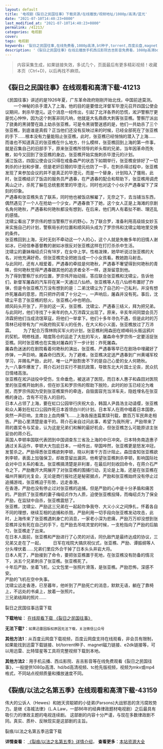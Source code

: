 ```yaml
---
layout: default
title: '电视剧《裂日之民国往事》下载资源/在线播放/视频地址/1080p/高清/蓝光'
date: "2021-07-10T14:40:23+0800"
last_modified_at: "2021-07-10T14:40:23+0800"
permalink: /41213/
categories: 电视剧
cover:
tags: 电视剧
keywords: '裂日之民国往事,在线免费看,1080p高清,bt种子,torrent,百度云盘,magnet,磁力链,迅雷下载资源'
description: '《裂日之民国往事》在线云播放手机西瓜影院吉吉影音免费看，1080p高清bd/hd未删减完整版和tc抢先枪版，mkv/mp4格式，附带bt/torrent种子、magnet/磁力链、百度云盘、网盘资源迅雷下载链接'
---
```


>内容采集生成，如果链接失效，多试几个，页面最后有更多精彩视频！收藏本页（Ctrl+D)，以后再找不麻烦。


## 《裂日之民国往事》在线观看和高清下载-41213

《民国往事》讲述的是1926年夏，广东革命政府刚刚开始北伐，中国前途莫测。<br />　　一个神秘的杀手潜入了上海，他的目的是要借北洋督军毕澄元召开四国公使会议期间，刺杀毕澄元。这个消息一经传出，引起了北洋各界的恐慌，淞沪警察厅更是忧心忡忡，因为这个刺客非同凡响，他就是大名鼎鼎大刺客张亚樵。警察厅派出了骁勇的黑骑警在路上劫杀张亚樵，可是令黑骑警迷惑的是，他们一共劫杀了三个张亚樵，到底谁是真假？正当他们还没有反映过来的时候，已经全部死在了张亚樵的手下&hellip;…根本没有力量能阻止张亚樵，此时，张亚樵已经悄悄的潜入了上海&hellip;…而谁也不知道真正的张亚樵在什么地方，什么模样，张亚樵回到上海的第一件事，就是召集自己的旧部手下，原来张亚樵所领导的斧头帮的兄弟，当年因革命而失散，如今又回到了张亚樵的身边，张亚樵开始实施刺杀毕澄元的计划。<br />浦江饭店，四国公使会议只得在戒备森严的状态下如期举行，张亚樵安排好了一切刺杀的计划和步骤，但是老奸巨猾的毕澄元也防了一手，在刺杀得过程中，张亚樵发现了来参加会议的并不是真正的毕澄元，而是一个替身，计划陷入了僵局，此时，张亚樵结识了饭店的服务员严遇春，在严遇春的配合和帮助下，张亚樵用调虎离山之计，杀死了躲在总统套房里的毕澄元，同时也对这个小伙子严遇春留下了深刻的印象。<br />严遇春和张亚樵失去了联系，同时他也被饭店解雇了，无奈之下，去当铺当东西，偶然遇见了一个人在抢劫一个少女，严遇春救下了她，这个女人正是上海滩的京剧名角何艳秋，严遇春和何艳秋都没有想到，在后来，他们两人有着扯不断、理还乱的感情。<br />沈啸尘看出了罗宗伟的想当警察厅长的野心，为了联合罗，准备利用高级妓女妙玉来实施自己的计划，警察局长的位置和顺风码头成为了罗宗伟和沈啸尘暗地里交换的条件。<br />张亚樵回到上海，无时无刻不牵动这一个人的心，这个人就是失散多年的旧情人谢如冰，已经信奉基督教的谢如冰很反对张亚樵这样在打打杀杀中生活。<br />沈啸尘的妻妹梅绍贞只有18岁，在女中上学。性格泼辣，她早听说过张亚樵的大名，对他充满好奇。但张亚樵完全把她当成一个小女孩看。教她跑马射击。<br />与此同时，还有人相爱着，严遇春的牵挂是何艳秋，严遇春不奢望得到何艳秋的青睐，但何艳秋觉得严遇春跟其他的追求者全不一样，逐渐留意到他。<br />为了得到警察厅长的位置，罗宗伟开始动摇，答应联合张亚樵和沈啸尘，告诉他们，新督军屠森的汽车将在某一天通过八仙桥。张亚樵等人在八仙桥布置好了炸弹，但是令张亚樵万万没有想到的是：二弟沈啸尘为了自己的一己私利，并没有想炸死屠森的意思，而只把炸药填了十分之一，一声响后，屠森并没有死。事后，沈啸尘平息了张亚樵的怒火，张亚樵心中也明白。<br />顺风码头开张了，开张的这一天，张亚樵、沈啸尘、严遇春三结义，拜为把兄弟。与此同时，他们寻找了十来年的仇人万沛霖又出现了。原来，辛亥年间同盟会员万沛霖把他们当成流氓草寇，将他们一举拿下。他们十多年寻仇不遇，但是此时的万霈林已经带有为广州政府购买军火的任务，在大义和小义面，张亚樵放过了万沛霖。 　　为了配合万霈林购买军火的计划，张亚樵利用森田在顺峰码头贩运鸦片的契机，明修栈道，暗度陈仓的运走了大批的军火，屠森命令罗宗伟一定要活捉张亚樵。同时张亚樵也在实施对屠森的下一步计划：炸死屠森。<br />屠森色迷迷的在剧院看着何艳秋的演出，张亚樵、严遇春等早已在剧场中埋藏好了炸弹，一声巨响，屠森命归西天。为了避难，张亚樵决定送严遇春到广州黄埔军校学习，并赐名严励，此时，唯一让严励割舍不下的是自己心爱的女人何艳秋。<br />九一八事件爆发了，蒋介石对日实行不抵抗政策，导致东北大片国土沦丧，民众抗日情绪高涨。<br />张亚樵在淞沪战役中受伤，生命垂危，被送进了医院，而日本人惠子和森田对医院里的张亚樵开始刺杀，但在妙玉和罗宗伟的帮助下脱险，此时的妙玉已经沦为难民，而罗宗伟因为受到张亚樵案件的牵连，自毁面容充当洋车夫，隐姓埋名在张亚樵的身边，含有不可告人的目的。<br />日本人占领了上海，要在虹口公园举行庆祝大会，韩国人尹昌浩主动请缨，张亚樵和众人筹划在虹口公园炸死日本首领白川的计划。日本军人在雨中唱着日本国歌，突然一声巨响，主席台上血肉横飞&hellip;…上海各报连篇累牍刊载，数百万军民奔走相告。严励心里清楚是谁干的。蒋介石亲自过问此事，希望&lsquo;为我所用&rsquo;。严励带来了蒋的嘉奖令与奖金，认为这是兄弟们和解的最好机会，但张亚樵怎么可能原谅主张妥协的蒋介石。<br />英国人李顿率国联代表团到中国调查东三省及上海的中日冲突。日本特务南造惠子通过关系运作，李顿大大包庇日本，一经传出，举国哗然，张亚樵更是怒发冲冠，发誓杀之。严励得悉张亚樵欲刺李顿，晓以利害千方百计阻止。森田查知张亚樵欲刺李顿，表面上加强保卫，却故意留出漏洞，他希望张亚樵刺杀李顿，影响国际社会对中日关系的看法。张亚樵搞清楚是非利害，在最后时刻收回命令，在蒋介石严令之下，严励撒开大网展开了对张亚樵的围捕行动，无论是上海，还是在张亚樵在福州开展的光复会，无论是商行报社还是秘密据点，严励和张亚樵始终没有停止过追捕游戏，张亚樵迫于形势，远走香港。<br />在香港，严励也没有停止过对张亚樵的追捕，但是严励的心中是十分矛盾和痛苦的。严励抓了张亚樵的妻子梅绍贞作为人质，迫使张亚樵投降，而梅绍贞为了保全严励，在监狱中自杀，张亚樵震怒了。<br />张亚樵，沈啸尘、严励这三兄弟在一起起你争我夺、大义小义之间挣扎，怀着各自不同的理想，继续互相的追捕和杀戮，严励利用一切手段向张亚樵发动攻击，此时，上海传来了张亚樵遇刺身亡的消息，一家老小深为悲痛，严励万万却没想到张亚樵并没有死在自己的手下，在严励去吊唁灵堂的时候，一支枪指向了严励的后脑勺，张亚樵走了出来。<br />在日本人面前，张亚樵和严励进行了心灵的对话，同仇敌忾是最终达成的协议，三兄弟又走在了一起， 　　日军在戏院大搞庆祝仪式，张亚樵、严励、谭振纲等人分头埋伏着……兄弟们里应外合干掉了日本头头井岩大将。<br />日本人死了，严励接到了命令，要把张亚樵置于死地，在张亚樵没有防备的情况下，派五个兄弟刺杀了张亚樵。张亚樵死了。<br />十年后严励，坐着飞机，公文包里一张照片滑落，是张亚樵。严励恐怖，深感不安。<br />严励的飞机在空中失事。<br />沈啸尘远走香港，已至暮年，他听到了严励死亡的消息，默默无语，躺在了靠椅上，不远处的书桌上，放着一张照片。<br />三兄弟结拜的照片……


裂日之民国往事迅雷下载

**下载地址**： [在线观看下载 《裂日之民国往事》](https://www.993dy.com//vod-detail-id-11092.html) 


**无法下载?**：`如果迅雷因版权原因无法下载，关注微信公众号 `

**其他方法1**：从百度云网盘下载视频，百度云网盘支持在线观看，非会员有限制，如果能找到迅雷下载链接、bt/torrent种子、magnet磁力链接、e2dk链接等，可以用迅雷、比特彗星等工具将完整视频下载到本地。

**其他方法2**：用手机云播、西瓜影院、吉吉影音等在线免费观看《裂日之民国往事》，一般提供1080p高清、hd/bd高清视频、tc抢先版视频，视频为mkv或mp4格式，不同站点视频质量和播放速度不同。


## 《裂痕/以法之名第五季》在线观看和高清下载-43159

伟大的公诉人（Hewes）和她天资聪颖的小徒弟(Parsons)大战邪恶的贪污腐败势力。是继《洛城法律》（L.A.Law，一部86年的经典律政题材电视剧）之后最具有吸引力的律政主题的电视连续剧。 这部剧的内容十分严谨，与现在多数律政剧不同。真实、质朴、反映现实是这部剧的主旨。


裂痕/以法之名第五季迅雷下载

**详情查看**： [《裂痕/以法之名第五季》详情介绍](/movie/43159/)， **查看更多**：[本站资源大全](/movie/t/all/)

